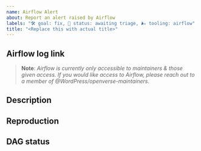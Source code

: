 ```yaml
---
name: Airflow Alert
about: Report an alert raised by Airflow
labels: "🛠 goal: fix, 🚦 status: awaiting triage, 🌬️ tooling: airflow"
title: "<Replace this with actual title>"
---
```


## Airflow log link

<!-- The link that gets posted in the "Log:" section of the Slack alert -->

> **Note**: _Airflow is currently only accessible to maintainers & those given
> access. If you would like access to Airflow, please reach out to a
> member of @WordPress/openverse-maintainers_.

## Description

<!-- Include any additional information you may have, including potential remedies if any come to mind, and the general context of the code (what causes it to run in the app).  -->
<!-- Example: We are trying to access property foo of ImportantClass but the instance is null. -->

<!-- Mention whether this is a known regression, i.e., the feature used to work and now does not.  -->

## Reproduction

<!-- Share the steps to reproduce the issue, if you were able to, OR a note sharing that you tried to reproduce but weren’t able to. -->

## DAG status

<!-- Share any actions taken on the status of the DAG, e.g. disabling or pausing notifications -->
